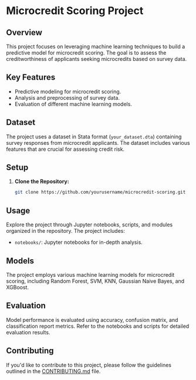 # Microcredit Scoring Project

## Overview

This project focuses on leveraging machine learning techniques to build a predictive model for microcredit scoring. The goal is to assess the creditworthiness of applicants seeking microcredits based on survey data.

## Key Features

- Predictive modeling for microcredit scoring.
- Analysis and preprocessing of survey data.
- Evaluation of different machine learning models.

## Dataset

The project uses a dataset in Stata format (`your_dataset.dta`) containing survey responses from microcredit applicants. The dataset includes various features that are crucial for assessing credit risk.

## Setup

1. **Clone the Repository:**

    ```bash
    git clone https://github.com/yourusername/microcredit-scoring.git
    ```

## Usage

Explore the project through Jupyter notebooks, scripts, and modules organized in the repository. The project includes:

- `notebooks/`: Jupyter notebooks for in-depth analysis.

## Models

The project employs various machine learning models for microcredit scoring, including Random Forest, SVM, KNN, Gaussian Naive Bayes, and XGBoost.

## Evaluation

Model performance is evaluated using accuracy, confusion matrix, and classification report metrics. Refer to the notebooks and scripts for detailed evaluation results.

## Contributing

If you'd like to contribute to this project, please follow the guidelines outlined in the [CONTRIBUTING.md](CONTRIBUTING.md) file.

